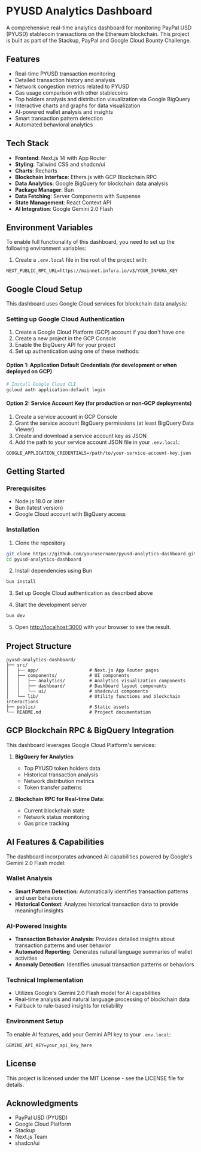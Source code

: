 # PYUSD Analytics Dashboard

A comprehensive real-time analytics dashboard for monitoring PayPal USD (PYUSD) stablecoin transactions on the Ethereum blockchain. This project is built as part of the Stackup, PayPal and Google Cloud Bounty Challenge.

## Features

- Real-time PYUSD transaction monitoring
- Detailed transaction history and analysis
- Network congestion metrics related to PYUSD
- Gas usage comparison with other stablecoins
- Top holders analysis and distribution visualization via Google BigQuery
- Interactive charts and graphs for data visualization
- AI-powered wallet analysis and insights
- Smart transaction pattern detection
- Automated behavioral analytics

## Tech Stack

- **Frontend**: Next.js 14 with App Router
- **Styling**: Tailwind CSS and shadcn/ui
- **Charts**: Recharts
- **Blockchain Interface**: Ethers.js with GCP Blockchain RPC
- **Data Analytics**: Google BigQuery for blockchain data analysis
- **Package Manager**: Bun
- **Data Fetching**: Server Components with Suspense
- **State Management**: React Context API
- **AI Integration**: Google Gemini 2.0 Flash

## Environment Variables

To enable full functionality of this dashboard, you need to set up the following environment variables:

1. Create a `.env.local` file in the root of the project with:

```
NEXT_PUBLIC_RPC_URL=https://mainnet.infura.io/v3/YOUR_INFURA_KEY
```

## Google Cloud Setup

This dashboard uses Google Cloud services for blockchain data analysis:

### Setting up Google Cloud Authentication

1. Create a Google Cloud Platform (GCP) account if you don't have one
2. Create a new project in the GCP Console
3. Enable the BigQuery API for your project
4. Set up authentication using one of these methods:

#### Option 1: Application Default Credentials (for development or when deployed on GCP)

```bash
# Install Google Cloud CLI
gcloud auth application-default login
```

#### Option 2: Service Account Key (for production or non-GCP deployments)

1. Create a service account in GCP Console
2. Grant the service account BigQuery permissions (at least BigQuery Data Viewer)
3. Create and download a service account key as JSON
4. Add the path to your service account JSON file in your `.env.local`:

```
GOOGLE_APPLICATION_CREDENTIALS=/path/to/your-service-account-key.json
```

## Getting Started

### Prerequisites

- Node.js 18.0 or later
- Bun (latest version)
- Google Cloud account with BigQuery access

### Installation

1. Clone the repository

```bash
git clone https://github.com/yourusername/pyusd-analytics-dashboard.git
cd pyusd-analytics-dashboard
```

2. Install dependencies using Bun

```bash
bun install
```

3. Set up Google Cloud authentication as described above

4. Start the development server

```bash
bun dev
```

5. Open [http://localhost:3000](http://localhost:3000) with your browser to see the result.

## Project Structure

```
pyusd-analytics-dashboard/
├── src/
│   ├── app/                   # Next.js App Router pages
│   ├── components/            # UI components
│   │   ├── analytics/         # Analytics visualization components
│   │   ├── dashboard/         # Dashboard layout components
│   │   └── ui/                # shadcn/ui components
│   └── lib/                   # Utility functions and blockchain interactions
├── public/                    # Static assets
└── README.md                  # Project documentation
```

## GCP Blockchain RPC & BigQuery Integration

This dashboard leverages Google Cloud Platform's services:

1. **BigQuery for Analytics**:

   - Top PYUSD token holders data
   - Historical transaction analysis
   - Network distribution metrics
   - Token transfer patterns

2. **Blockchain RPC for Real-time Data**:
   - Current blockchain state
   - Network status monitoring
   - Gas price tracking

## AI Features & Capabilities

The dashboard incorporates advanced AI capabilities powered by Google's Gemini 2.0 Flash model:

### Wallet Analysis

- **Smart Pattern Detection**: Automatically identifies transaction patterns and user behaviors
- **Historical Context**: Analyzes historical transaction data to provide meaningful insights

### AI-Powered Insights

- **Transaction Behavior Analysis**: Provides detailed insights about transaction patterns and user behavior
- **Automated Reporting**: Generates natural language summaries of wallet activities
- **Anomaly Detection**: Identifies unusual transaction patterns or behaviors

### Technical Implementation

- Utilizes Google's Gemini 2.0 Flash model for AI capabilities
- Real-time analysis and natural language processing of blockchain data
- Fallback to rule-based insights for reliability

### Environment Setup

To enable AI features, add your Gemini API key to your `.env.local`:

```
GEMINI_API_KEY=your_api_key_here
```

## License

This project is licensed under the MIT License - see the LICENSE file for details.

## Acknowledgments

- PayPal USD (PYUSD)
- Google Cloud Platform
- Stackup
- Next.js Team
- shadcn/ui
